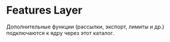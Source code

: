 # Features Layer

Дополнительные функции (рассылки, экспорт, лимиты и др.) подключаются к ядру через этот каталог.
